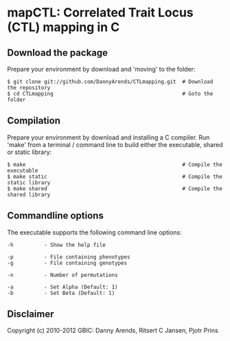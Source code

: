 mapCTL: Correlated Trait Locus (CTL) mapping in C
=================================================

Download the package
--------------------
Prepare your environment by download and 'moving' to the folder:

    $ git clone git://github.com/DannyArends/CTLmapping.git  # Download the repository
    $ cd CTLmapping                                          # Goto the folder

Compilation
-----------
Prepare your environment by download and installing a C compiler. Run 'make' from a 
terminal / command line to build either the executable, shared or static library:

    $ make                                                   # Compile the executable
    $ make static                                            # Compile the static library
    $ make shared                                            # Compile the shared library

Commandline options
-------------------
The executable supports the following command line options:

    -h          - Show the help file

    -p          - File containing phenotypes
    -g          - File containing genotypes

    -n          - Number of permutations

    -a          - Set Alpha (Default: 1)
    -b          - Set Beta (Default: 1)

Disclaimer
----------
Copyright (c) 2010-2012 GBIC: Danny Arends, Ritsert C Jansen, Pjotr Prins

